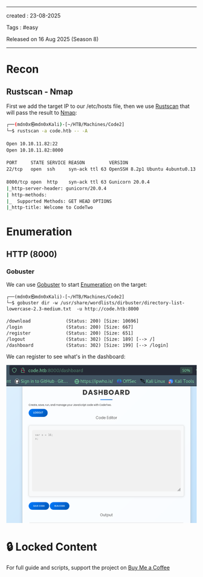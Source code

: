 - - - 
created : 23-08-2025 

Tags : #easy 

Released on 16 Aug 2025 (Season 8)
- - - 
# Recon
## Rustscan - Nmap

First we add the target IP to our /etc/hosts file, then we use [Rustscan](../../../3%20-%20Tags/Hacking%20Tools/Rustscan.md) that will pass the result to [Nmap](../../../3%20-%20Tags/Hacking%20Tools/Nmap.md):

```bash
┌──(mdn0x㉿mdn0xKali)-[~/HTB/Machines/Code2]
└─$ rustscan -a code.htb -- -A      

Open 10.10.11.82:22
Open 10.10.11.82:8000

PORT     STATE SERVICE REASON         VERSION
22/tcp   open  ssh     syn-ack ttl 63 OpenSSH 8.2p1 Ubuntu 4ubuntu0.13 (Ubuntu Linux; protocol 2.0)

8000/tcp open  http    syn-ack ttl 63 Gunicorn 20.0.4
|_http-server-header: gunicorn/20.0.4
| http-methods: 
|_  Supported Methods: GET HEAD OPTIONS
|_http-title: Welcome to CodeTwo
```

# Enumeration
## HTTP (8000)
### Gobuster

We can use [Gobuster](../../../3%20-%20Tags/Hacking%20Tools/Gobuster.md) to start [Enumeration](../../../3%20-%20Tags/Hacking%20Concepts/Enumeration.md) on the target:

```
┌──(mdn0x㉿mdn0xKali)-[~/HTB/Machines/Code2]
└─$ gobuster dir -w /usr/share/wordlists/dirbuster/directory-list-lowercase-2.3-medium.txt  -u http://code.htb:8000 

/download             (Status: 200) [Size: 10696]
/login                (Status: 200) [Size: 667]
/register             (Status: 200) [Size: 651]
/logout               (Status: 302) [Size: 189] [--> /]
/dashboard            (Status: 302) [Size: 199] [--> /login]
```

We can register to see what's in the dashboard:

![Pasted image 20250823131114.png](../../../2%20-%20Resources/Others/Flameshots/Pasted%20image%2020250823131114.png)
# 🔒 Locked Content

For full guide and scripts, support the project on [Buy Me a Coffee](https://buymeacoffee.com/mdn0x)